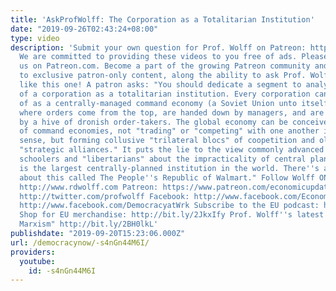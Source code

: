 ```yaml
---
title: 'AskProfWolff: The Corporation as a Totalitarian Institution'
date: "2019-09-26T02:43:24+08:00"
type: video
description: 'Submit your own question for Prof. Wolff on Patreon: https://www.patreon.com/economicupdate
  We are committed to providing these videos to you free of ads. Please consider supporting
  us on Patreon.com. Become a part of the growing Patreon community and gain access
  to exclusive patron-only content, along the ability to ask Prof. Wolff questions
  like this one! A patron asks: "You should dedicate a segment to analyzing the structure
  of a corporation as a totalitarian institution. Every corporation can be conceived
  of as a centrally-managed command economy (a Soviet Union unto itself, so to speak)
  where orders come from the top, are handed down by managers, and are carried out
  by a hive of dronish order-takers. The global economy can be conceived of as a network
  of command economies, not "trading" or "competing" with one another in any meaningful
  sense, but forming collusive "trilateral blocs" of coopetition and oligopolistic
  "strategic alliances." It puts the lie to the view commonly advanced by Austrian
  schoolers and "libertarians" about the impracticality of central planning. Walmart
  is the largest centrally-planned institution in the world. There''s a superb book
  about this called The People''s Republic of Walmart." Follow Wolff ONLINE: Web:
  http://www.rdwolff.com Patreon: https://www.patreon.com/economicupdate Twitter:
  http://twitter.com/profwolff Facebook: http://www.facebook.com/EconomicUpdate http://www.facebook.com/RichardDWolff
  http://www.facebook.com/DemocracyatWrk Subscribe to the EU podcast: http://economicupdate.libsyn.com
  Shop for EU merchandise: http://bit.ly/2JkxIfy Prof. Wolff''s latest book "Understanding
  Marxism" http://bit.ly/2BH0lkL'
publishdate: "2019-09-20T15:23:06.000Z"
url: /democracynow/-s4nGn44M6I/
providers:
  youtube:
    id: -s4nGn44M6I
---
```

